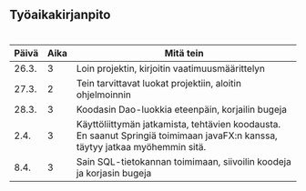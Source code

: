 ## Työaikakirjanpito <h1>
Päivä | Aika | Mitä tein
------|------|-----------
26.3. | 3 | Loin projektin, kirjoitin vaatimuusmäärittelyn
27.3. | 2 | Tein tarvittavat luokat projektiin, aloitin ohjelmoinnin
28.3. | 3 | Koodasin Dao-luokkia eteenpäin, korjailin bugeja
2.4.|3| Käyttöliittymän jatkamista, tehtävien koodausta. En saanut Springiä toimimaan javaFX:n kanssa, täytyy jatkaa myöhemmin sitä.
8.4.|3| Sain SQL-tietokannan toimimaan, siivoilin koodeja ja korjasin bugeja
